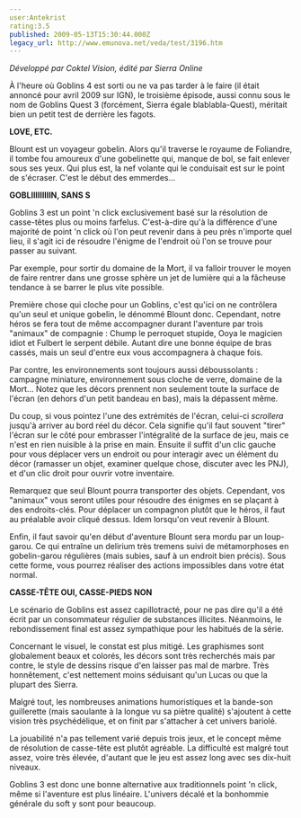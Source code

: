 ```yaml
---
user:Antekrist
rating:3.5
published: 2009-05-13T15:30:44.000Z
legacy_url: http://www.emunova.net/veda/test/3196.htm
---
```

_Développé par Coktel Vision, édité par Sierra Online_  

  

À l'heure où Goblins 4 est sorti ou ne va pas tarder à le faire (il était annoncé pour avril 2009 sur IGN), le troisième épisode, aussi connu sous le nom de Goblins Quest 3 (forcément, Sierra égale blablabla-Quest), méritait bien un petit test de derrière les fagots.  

  

**LOVE, ETC.**  

Blount est un voyageur gobelin. Alors qu'il traverse le royaume de Foliandre, il tombe fou amoureux d'une gobelinette qui, manque de bol, se fait enlever sous ses yeux. Qui plus est, la nef volante qui le conduisait est sur le point de s'écraser. C'est le début des emmerdes...  

  

**GOBLIIIIIIIIIN, SANS S**  

Goblins 3 est un point 'n click exclusivement basé sur la résolution de casse-têtes plus ou moins farfelus. C'est-à-dire qu'à la différence d'une majorité de point 'n click où l'on peut revenir dans à peu près n'importe quel lieu, il s'agit ici de résoudre l'énigme de l'endroit où l'on se trouve pour passer au suivant.  

Par exemple, pour sortir du domaine de la Mort, il va falloir trouver le moyen de faire rentrer dans une grosse sphère un jet de lumière qui a la fâcheuse tendance à se barrer le plus vite possible.  

Première chose qui cloche pour un Goblins, c'est qu'ici on ne contrôlera qu'un seul et unique gobelin, le dénommé Blount donc. Cependant, notre héros se fera tout de même accompagner durant l'aventure par trois "animaux" de compagnie : Chump le perroquet stupide, Ooya le magicien idiot et Fulbert le serpent débile. Autant dire une bonne équipe de bras cassés, mais un seul d'entre eux vous accompagnera à chaque fois.  

Par contre, les environnements sont toujours aussi déboussolants : campagne miniature, environnement sous cloche de verre, domaine de la Mort... Notez que les décors prennent non seulement toute la surface de l'écran (en dehors d'un petit bandeau en bas), mais la dépassent même.  

Du coup, si vous pointez l'une des extrémités de l'écran, celui-ci _scrollera_ jusqu'à arriver au bord réel du décor. Cela signifie qu'il faut souvent "tirer" l'écran sur le côté pour embrasser l'intégralité de la surface de jeu, mais ce n'est en rien nuisible à la prise en main. Ensuite il suffit d'un clic gauche pour vous déplacer vers un endroit ou pour interagir avec un élément du décor (ramasser un objet, examiner quelque chose, discuter avec les PNJ), et d'un clic droit pour ouvrir votre inventaire.   

Remarquez que seul Blount pourra transporter des objets. Cependant, vos "animaux" vous seront utiles pour résoudre des énigmes en se plaçant à des endroits-clés. Pour déplacer un compagnon plutôt que le héros, il faut au préalable avoir cliqué dessus. Idem lorsqu'on veut revenir à Blount.  

Enfin, il faut savoir qu'en début d'aventure Blount sera mordu par un loup-garou. Ce qui entraîne un delirium très tremens suivi de métamorphoses en gobelin-garou régulières (mais subies, sauf à un endroit bien précis). Sous cette forme, vous pourrez réaliser des actions impossibles dans votre état normal.  

  

**CASSE-TÊTE OUI, CASSE-PIEDS NON**  

Le scénario de Goblins est assez capillotracté, pour ne pas dire qu'il a été écrit par un consommateur régulier de substances illicites. Néanmoins, le rebondissement final est assez sympathique pour les habitués de la série.  

Concernant le visuel, le constat est plus mitigé. Les graphismes sont globalement beaux et colorés, les décors sont très recherchés mais par contre, le style de dessins risque d'en laisser pas mal de marbre. Très honnêtement, c'est nettement moins séduisant qu'un Lucas ou que la plupart des Sierra.  

Malgré tout, les nombreuses animations humoristiques et la bande-son guillerette (mais saoulante à la longue vu sa piètre qualité) s'ajoutent à cette vision très psychédélique, et on finit par s'attacher à cet univers bariolé.  

La jouabilité n'a pas tellement varié depuis trois jeux, et le concept même de résolution de casse-tête est plutôt agréable. La difficulté est malgré tout assez, voire très élevée, d'autant que le jeu est assez long avec ses dix-huit niveaux.  

Goblins 3 est donc une bonne alternative aux traditionnels point 'n click, même si l'aventure est plus linéaire. L'univers décalé et la bonhommie générale du soft y sont pour beaucoup.
